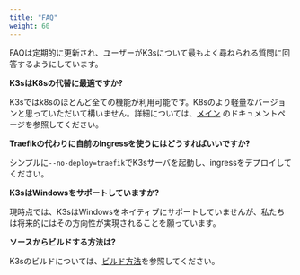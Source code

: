 ```yaml
---
title: "FAQ"
weight: 60
---
```


FAQは定期的に更新され、ユーザーがK3sについて最もよく尋ねられる質問に回答するようにしています。

**K3sはK8sの代替に最適ですか?**

K3sではk8sのほとんど全ての機能が利用可能です。K8sのより軽量なバージョンと思っていただいて構いません。詳細については、[メイン]({{<baseurl>}}/k3s/latest/en/) のドキュメントページを参照してください。

**Traefikの代わりに自前のIngressを使うにはどうすればいいですか?**

シンプルに`--no-deploy=traefik`でK3sサーバを起動し、ingressをデプロイしてください。

**K3sはWindowsをサポートしていますか?**

現時点では、K3sはWindowsをネイティブにサポートしていませんが、私たちは将来的にはその方向性が実現されることを願っています。

**ソースからビルドする方法は?**

K3sのビルドについては、[ビルド方法](https://github.com/rancher/k3s/blob/master/BUILDING.md)を参照してください。
